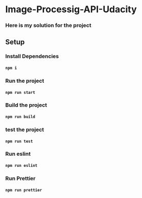 # Image-Processig-API-Udacity

### Here is my solution for the project

## Setup

### Install Dependencies

#### ` npm i `

### Run the project

#### ` npm run start `

### Build the project

#### ` npm run build `

### test the project

#### ` npm run test `

### Run eslint

#### ` npm run eslint `

### Run Prettier

#### ` npm run prettier `

